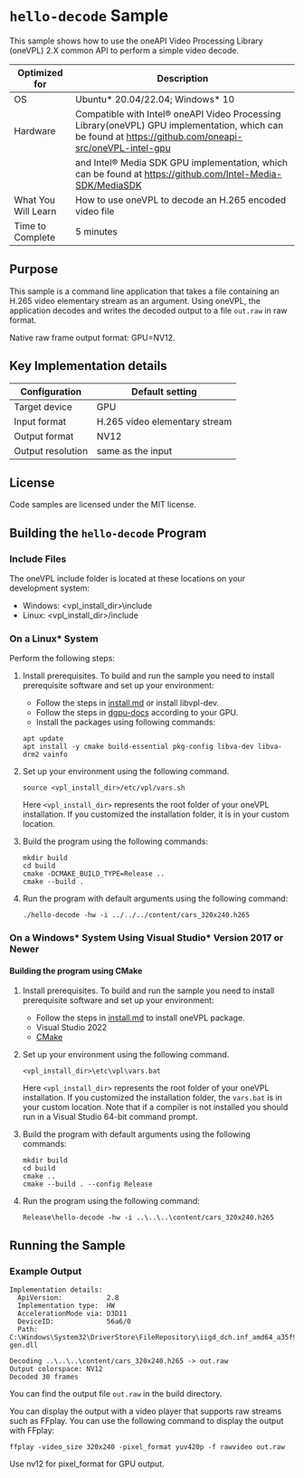 # `hello-decode` Sample

This sample shows how to use the oneAPI Video Processing Library (oneVPL) 2.X common API to
perform a simple video decode.

| Optimized for    | Description
|----------------- | ----------------------------------------
| OS               | Ubuntu* 20.04/22.04; Windows* 10
| Hardware         | Compatible with Intel® oneAPI Video Processing Library(oneVPL) GPU implementation, which can be found at https://github.com/oneapi-src/oneVPL-intel-gpu 
|                  | and Intel® Media SDK GPU implementation, which can be found at https://github.com/Intel-Media-SDK/MediaSDK
| What You Will Learn | How to use oneVPL to decode an H.265 encoded video file
| Time to Complete | 5 minutes


## Purpose

This sample is a command line application that takes a file containing an H.265
video elementary stream as an argument. Using oneVPL, the application decodes 
and writes the decoded output to a file `out.raw` in raw format.

Native raw frame output format: GPU=NV12.

## Key Implementation details

| Configuration     | Default setting
| ----------------- | ----------------------------------
| Target device     | GPU
| Input format      | H.265 video elementary stream
| Output format     | NV12
| Output resolution | same as the input


## License

Code samples are licensed under the MIT license. 

## Building the `hello-decode` Program

### Include Files
The oneVPL include folder is located at these locations on your development system:
 - Windows: <vpl_install_dir>\include 
 - Linux: <vpl_install_dir>/include


### On a Linux* System

Perform the following steps:

1. Install prerequisites. To build and run the sample you need to
   install prerequisite software and set up your environment:

   - Follow the steps in [install.md](https://github.com/oneapi-src/oneVPL/blob/master/INSTALL.md) or install libvpl-dev. 
   - Follow the steps in [dgpu-docs](https://dgpu-docs.intel.com/) according to your GPU.
   - Install the packages using following commands:
   ```
   apt update
   apt install -y cmake build-essential pkg-config libva-dev libva-drm2 vainfo
   ```

2. Set up your environment using the following command.
   ```
   source <vpl_install_dir>/etc/vpl/vars.sh
   ```
   Here `<vpl_install_dir>` represents the root folder of your oneVPL
   installation.  If you customized the
   installation folder, it is in your custom location.

3. Build the program using the following commands:
   ```
   mkdir build
   cd build
   cmake -DCMAKE_BUILD_TYPE=Release ..
   cmake --build .
   ```

4. Run the program with default arguments using the following command:
   ```
   ./hello-decode -hw -i ../../../content/cars_320x240.h265
   ```

### On a Windows* System Using Visual Studio* Version 2017 or Newer

#### Building the program using CMake

1. Install prerequisites. To build and run the sample you need to
   install prerequisite software and set up your environment:

   - Follow the steps in [install.md](https://github.com/oneapi-src/oneVPL/blob/master/INSTALL.md) to install oneVPL package.
   - Visual Studio 2022
   - [CMake](https://cmake.org)

2. Set up your environment using the following command.
   ```
   <vpl_install_dir>\etc\vpl\vars.bat
   ```
   Here `<vpl_install_dir>` represents the root folder of your oneVPL
   installation. If you customized the installation
   folder, the `vars.bat` is in your custom location.  Note that if a
   compiler is not installed you should run in a Visual
   Studio 64-bit command prompt.

3. Build the program with default arguments using the following commands:
   ```
   mkdir build
   cd build
   cmake ..
   cmake --build . --config Release
   ```

4. Run the program using the following command:
   ```
   Release\hello-decode -hw -i ..\..\..\content/cars_320x240.h265
   ```


## Running the Sample

### Example Output

```
Implementation details:
  ApiVersion:           2.8
  Implementation type:  HW
  AccelerationMode via: D3D11
  DeviceID:             56a6/0
  Path: C:\Windows\System32\DriverStore\FileRepository\iigd_dch.inf_amd64_a35f92e9f7f89b10\libmfx64-gen.dll

Decoding ..\..\..\content/cars_320x240.h265 -> out.raw
Output colorspace: NV12
Decoded 30 frames
```

You can find the output file `out.raw` in the build directory.

You can display the output with a video player that supports raw streams such as
FFplay. You can use the following command to display the output with FFplay:

```
ffplay -video_size 320x240 -pixel_format yuv420p -f rawvideo out.raw
```

Use nv12 for pixel_format for GPU output.

